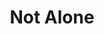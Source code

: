 ---
title: "Not Alone"
type: "thumb"
weight: -3
draft: false
url_sml: "/images/illustration/space_double"
url_lge: "/images/illustration/space_double_lrg"
alt: "A double page illustration of two children on an alien planet overlooking a settlement"
---